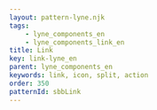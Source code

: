 ```yaml
---
layout: pattern-lyne.njk
tags: 
    - lyne_components_en
    - lyne_components_link_en
title: Link
key: link-lyne_en
parent: lyne_components_en
keywords: link, icon, split, action
order: 350
patternId: sbbLink
---
```

